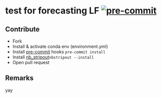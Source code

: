test for forecasting LF
[![pre-commit](https://img.shields.io/badge/pre--commit-enabled-brightgreen?logo=pre-commit&logoColor=white)](https://github.com/pre-commit/pre-commit)
==============================

Contribute
------------
- Fork
- Install & activate conda env (environment.yml)
- Install [pre-commit](https://pre-commit.com/) hooks `pre-commit install`
- Install [nb_stripout](https://github.com/kynan/nbstripout)`nbstripout --install`
- Open pull request

Remarks
------------

yay
